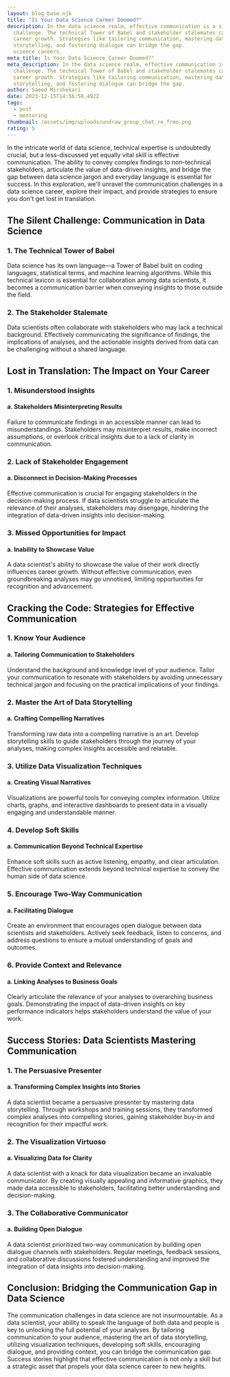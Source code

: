 ```yaml
---
layout: blog_base.njk
title: "Is Your Data Science Career Doomed?"
description: In the data science realm, effective communication is a silent
  challenge. The technical Tower of Babel and stakeholder stalemates can hinder
  career growth. Strategies like tailoring communication, mastering data
  storytelling, and fostering dialogue can bridge the gap.
  science careers.
meta_title: Is Your Data Science Career Doomed?"
meta_description: In the data science realm, effective communication is a silent
  challenge. The technical Tower of Babel and stakeholder stalemates can hinder
  career growth. Strategies like tailoring communication, mastering data
  storytelling, and fostering dialogue can bridge the gap.
author: Saeed Mirshekari
date: 2023-12-15T14:56:58.492Z
tags:
  - post
  - mentoring
thumbnail: /assets/img/uploads/undraw_group_chat_re_frmo.png
rating: 5
---
```



In the intricate world of data science, technical expertise is undoubtedly crucial, but a less-discussed yet equally vital skill is effective communication. The ability to convey complex findings to non-technical stakeholders, articulate the value of data-driven insights, and bridge the gap between data science jargon and everyday language is essential for success. In this exploration, we'll unravel the communication challenges in a data science career, explore their impact, and provide strategies to ensure you don't get lost in translation.

## **The Silent Challenge: Communication in Data Science**

### **1. The Technical Tower of Babel**

Data science has its own language—a Tower of Babel built on coding languages, statistical terms, and machine learning algorithms. While this technical lexicon is essential for collaboration among data scientists, it becomes a communication barrier when conveying insights to those outside the field.

### **2. The Stakeholder Stalemate**

Data scientists often collaborate with stakeholders who may lack a technical background. Effectively communicating the significance of findings, the implications of analyses, and the actionable insights derived from data can be challenging without a shared language.

## **Lost in Translation: The Impact on Your Career**

### **1. Misunderstood Insights**

#### **a. Stakeholders Misinterpreting Results**

Failure to communicate findings in an accessible manner can lead to misunderstandings. Stakeholders may misinterpret results, make incorrect assumptions, or overlook critical insights due to a lack of clarity in communication.

### **2. Lack of Stakeholder Engagement**

#### **a. Disconnect in Decision-Making Processes**

Effective communication is crucial for engaging stakeholders in the decision-making process. If data scientists struggle to articulate the relevance of their analyses, stakeholders may disengage, hindering the integration of data-driven insights into decision-making.

### **3. Missed Opportunities for Impact**

#### **a. Inability to Showcase Value**

A data scientist's ability to showcase the value of their work directly influences career growth. Without effective communication, even groundbreaking analyses may go unnoticed, limiting opportunities for recognition and advancement.

## **Cracking the Code: Strategies for Effective Communication**

### **1. Know Your Audience**

#### **a. Tailoring Communication to Stakeholders**

Understand the background and knowledge level of your audience. Tailor your communication to resonate with stakeholders by avoiding unnecessary technical jargon and focusing on the practical implications of your findings.

### **2. Master the Art of Data Storytelling**

#### **a. Crafting Compelling Narratives**

Transforming raw data into a compelling narrative is an art. Develop storytelling skills to guide stakeholders through the journey of your analyses, making complex insights accessible and relatable.

### **3. Utilize Data Visualization Techniques**

#### **a. Creating Visual Narratives**

Visualizations are powerful tools for conveying complex information. Utilize charts, graphs, and interactive dashboards to present data in a visually engaging and understandable manner.

### **4. Develop Soft Skills**

#### **a. Communication Beyond Technical Expertise**

Enhance soft skills such as active listening, empathy, and clear articulation. Effective communication extends beyond technical expertise to convey the human side of data science.

### **5. Encourage Two-Way Communication**

#### **a. Facilitating Dialogue**

Create an environment that encourages open dialogue between data scientists and stakeholders. Actively seek feedback, listen to concerns, and address questions to ensure a mutual understanding of goals and outcomes.

### **6. Provide Context and Relevance**

#### **a. Linking Analyses to Business Goals**

Clearly articulate the relevance of your analyses to overarching business goals. Demonstrating the impact of data-driven insights on key performance indicators helps stakeholders understand the value of your work.

## **Success Stories: Data Scientists Mastering Communication**

### **1. The Persuasive Presenter**

#### **a. Transforming Complex Insights into Stories**

A data scientist became a persuasive presenter by mastering data storytelling. Through workshops and training sessions, they transformed complex analyses into compelling stories, gaining stakeholder buy-in and recognition for their impactful work.

### **2. The Visualization Virtuoso**

#### **a. Visualizing Data for Clarity**

A data scientist with a knack for data visualization became an invaluable communicator. By creating visually appealing and informative graphics, they made data accessible to stakeholders, facilitating better understanding and decision-making.

### **3. The Collaborative Communicator**

#### **a. Building Open Dialogue**

A data scientist prioritized two-way communication by building open dialogue channels with stakeholders. Regular meetings, feedback sessions, and collaborative discussions fostered understanding and improved the integration of data insights into decision-making.

## **Conclusion: Bridging the Communication Gap in Data Science**

The communication challenges in data science are not insurmountable. As a data scientist, your ability to speak the language of both data and people is key to unlocking the full potential of your analyses. By tailoring communication to your audience, mastering the art of data storytelling, utilizing visualization techniques, developing soft skills, encouraging dialogue, and providing context, you can bridge the communication gap. Success stories highlight that effective communication is not only a skill but a strategic asset that propels your data science career to new heights.